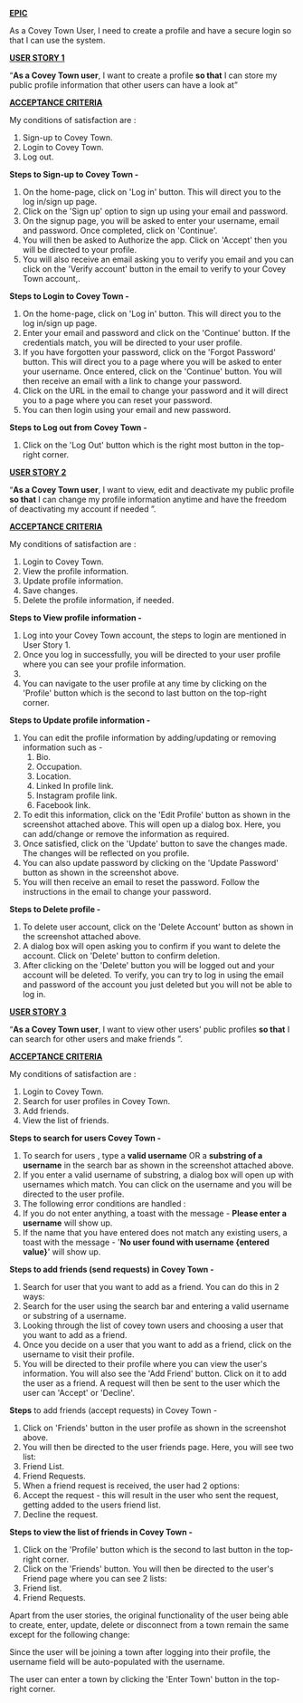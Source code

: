 **<u>EPIC</u>**

As a Covey Town User, I need to create a profile and have a secure login so that I can use the system.

**<u>USER STORY 1</u>**

“**As a Covey Town user**, I want to create a profile **so that** I can store my public profile information that other users can have a look at”

**<u>ACCEPTANCE CRITERIA</u>**

My conditions of satisfaction are :
1. Sign-up to Covey Town.
2. Login to Covey Town.
3. Log out.


**Steps to Sign-up to Covey Town -**
1. On the home-page, click on 'Log in' button. This will direct you to the log in/sign up page.
2. Click on the 'Sign up' option to sign up using your email and password.
3. On the signup page, you will be asked to enter your username, email and password. Once completed, click on 'Continue'.
4. You will then be asked to Authorize the app. Click on 'Accept' then you will be directed to your profile.
5. You will also receive an email asking you to verify you email and you can click on the 'Verify account' button in the email to verify to your Covey Town account,.


**Steps to Login to Covey Town -**
1. On the home-page, click on 'Log in' button. This will direct you to the log in/sign up page.
2. Enter your email and password and click on the 'Continue' button. If the credentials match, you will be directed to your user profile.
3. If you have forgotten your password, click on the 'Forgot Password' button. This will direct you to a page where you will be asked to enter your username. Once entered, click on the 'Continue' button. You will then receive an email with a link to change your password.
4. Click on the URL in the email to change your password and it will direct you to a page where you can reset your password. 
5. You can then login using your email and new password.


**Steps to Log out from Covey Town -**
1. Click on the 'Log Out' button which is the right most button in the top-right corner.

**<u>USER STORY 2</u>**

“**As a Covey Town user**, I want to view, edit and deactivate my public profile **so that** I can change my profile information anytime and have the freedom of deactivating my account if needed ”.

**<u>ACCEPTANCE CRITERIA</u>**

My conditions of satisfaction are :
1. Login to Covey Town.
2. View the profile information.
3. Update profile information.
4. Save changes.
5. Delete the profile information, if needed.

**Steps to View profile information -**
1. Log into your Covey Town account, the steps to login are mentioned in User Story 1.
2. Once you log in successfully, you will be directed to your user profile where you can see your profile information.
3. <insert ss for profile info with arrows pointing for user and other user> 
4. You can navigate to the user profile at any time by clicking on the 'Profile' button which is the second to last button on the top-right corner.


**Steps to Update profile information -**
1. You can edit the profile information by adding/updating or removing information such as - 
   1. Bio.
   2. Occupation.
   3. Location.
   4. Linked In profile link.
   5. Instagram profile link.
   6. Facebook link.
2. To edit this information, click on the 'Edit Profile' button as shown in the screenshot attached above. This will open up a dialog box. Here, you can add/change or remove the information as required.
3. Once satisfied, click on the 'Update' button to save the changes made. The changes will be reflected on you profile.
4. You can also update password by clicking on the 'Update Password' button as shown in the screenshot above.
5. You will then receive an email to reset the password. Follow the instructions in the email to change your password.


**Steps to Delete profile -**
1. To delete user account, click on the 'Delete Account' button as shown in the screenshot attached above.
2. A dialog box will open asking you to confirm if you want to delete the account. Click on 'Delete' button to confirm deletion.
3. After clicking on the 'Delete' button you will be logged out and your account will be deleted. To verify, you can try to log in using the email and password of the account you just deleted but you will not be able to log in.

**<u>USER STORY 3</u>**

“**As a Covey Town user**, I want to view other users' public profiles **so that** I can search for other users and make friends ”.

**<u>ACCEPTANCE CRITERIA</u>**

My conditions of satisfaction are :
1. Login to Covey Town.
2. Search for user profiles in Covey Town.
3. Add friends.
4. View the list of friends.

**Steps to search for users Covey Town -**
1. To search for users , type a **valid username** OR a **substring of a username** in the search bar as shown in the screenshot attached above.
2. If you enter a valid username of substring, a dialog box will open up with usernames which match. You can click on the username and you will be directed to the user profile.
3. The following error conditions are handled :
  1. If you do not enter anything, a toast with the message - **Please enter a username** will show up.
  2. If the name that you have entered does not match any existing users, a toast with the message - '**No user found with username {entered value}**' will show up.


**Steps to add friends (send requests) in Covey Town -** 
1. Search for user that you want to add as a friend. You can do this in 2 ways:
  1. Search for the user using the search bar and entering a valid username or substring of a username.
  2. Looking through the list of covey town users and choosing a user that you want to add as a friend.
2. Once you decide on a user that you want to add as a friend, click on the username to visit their profile.
3. You will be directed to their profile where you can view the user's information. You will also see the 'Add Friend' button. Click on it to add the user as a friend. A request will then be sent to the user which the user can 'Accept' or 'Decline'.
   
   
**Steps** to add friends (accept requests) in Covey Town - 
1. Click on 'Friends' button in the user profile as shown in the screenshot above.
2. You will then be directed to the user friends page. Here, you will see two list:
  1. Friend List.
  2. Friend Requests.
3. When a friend request is received, the user had 2 options:
  1. Accept the request - this will result in the user who sent the request, getting added to the users friend list.
  2. Decline the request.


**Steps to view the list of friends in Covey Town -** 
1. Click on the 'Profile' button which is the second to last button in the top-right corner.
2. Click on the 'Friends' button. You will then be directed to the user's Friend page where you can see 2 lists:
  1. Friend list.
  2. Friend Requests.

Apart from the user stories, the original functionality of the user being able to create, enter, update, delete or disconnect from a town remain the same except for the following change:

Since the user will be joining a town after logging into their profile, the username field will be auto-populated with the username.

The user can enter a town by clicking the 'Enter Town' button in the top-right corner.



